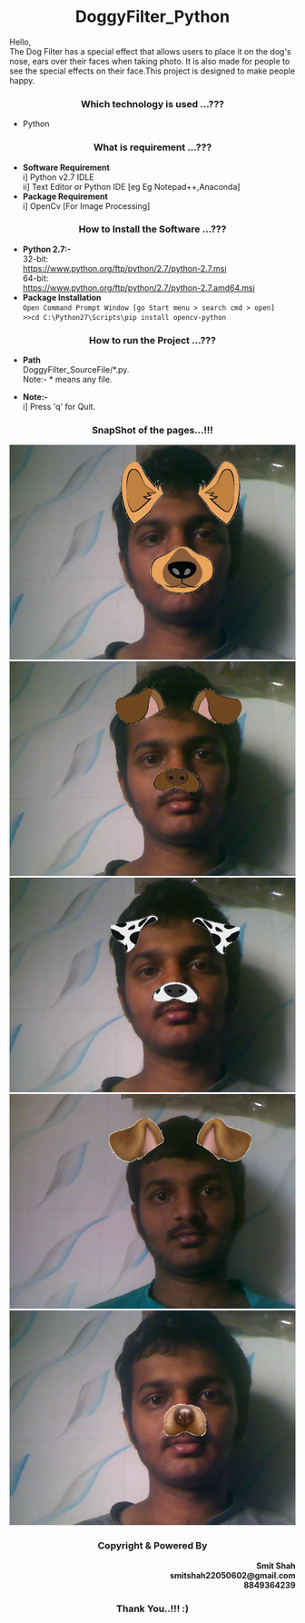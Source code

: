 <h1 align="center"> <b>DoggyFilter_Python</b> </h1>  

Hello,</br>The Dog Filter has a special effect that allows users to place it on the dog's nose, ears over their faces when taking photo. It is also made for people to see the special effects on their face.This project is designed to make people happy.

<h3 align="center"> <b>Which technology is used …???</b> </h3>  

-	Python

<h3 align="center"> <b>What is requirement …???</b> </h3>    

-	<b>Software Requirement</b>  
            i] Python v2.7 IDLE  
           ii] Text Editor or Python IDE [eg Eg Notepad++,Anaconda]  
-	<b>Package Requirement</b>  
		        i] OpenCv 	[For Image Processing]

<h3 align="center"> <b>How to Install the Software …???</b> </h3>  

-	<b>Python 2.7:-</b>  
	32-bit:  
	https://www.python.org/ftp/python/2.7/python-2.7.msi  
	64-bit:  
	https://www.python.org/ftp/python/2.7/python-2.7.amd64.msi  
-	<b>Package Installation</b>  
		```Open Command Prompt Window [go Start menu > search cmd > open]```</br>
    ```>>cd C:\Python27\Scripts\pip install opencv-python```</br>  

<h3 align="center"> <b>How to run the Project …???</b> </h3>  

-	<b>Path</b>  
			DoggyFilter_SourceFile/*.py.  
			Note:- * means any file.

-	<b>Note:-</b>  
			i] Press 'q' for Quit.  
                                                    
<h3 align="center"> <b>SnapShot of the pages…!!!</b> </h3>  

![picture alt](/SnapShot/SheepDog_Filter.png "SheepDog_Filter")
![picture alt](/SnapShot/Doggy_Filter.png "Doggy_Filter")
![picture alt](/SnapShot/DalmationDog_Filter.png "DalmationDog_Filter")  
![picture alt](/SnapShot/DoggyEars_Filter.png "DoggyEars_Filter")  
![picture alt](/SnapShot/DoggyNose_Filter.png "DoggyNose_Filter")  

<h3 align="center"> <b>Copyright & Powered By</b> </h3>
<p align="right"><b>Smit Shah</br>smitshah22050602@gmail.com</br>8849364239</br></b></p>

<h3 align="center"> <b>Thank You..!!! :)</b> </h3>
